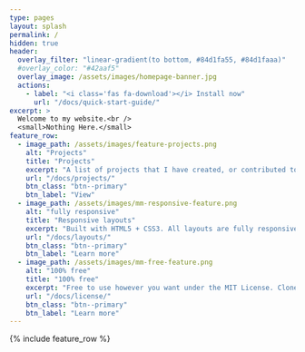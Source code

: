 ```yaml
---
type: pages
layout: splash
permalink: /
hidden: true
header:
  overlay_filter: "linear-gradient(to bottom, #84d1fa55, #84d1faaa)"
  #overlay_color: "#42aaf5"
  overlay_image: /assets/images/homepage-banner.jpg
  actions:
    - label: "<i class='fas fa-download'></i> Install now"
      url: "/docs/quick-start-guide/"
excerpt: >
  Welcome to my website.<br />
  <small>Nothing Here.</small>
feature_row:
  - image_path: /assets/images/feature-projects.png
    alt: "Projects"
    title: "Projects"
    excerpt: "A list of projects that I have created, or contributed to."
    url: "/docs/projects/"
    btn_class: "btn--primary"
    btn_label: "View"
  - image_path: /assets/images/mm-responsive-feature.png
    alt: "fully responsive"
    title: "Responsive layouts"
    excerpt: "Built with HTML5 + CSS3. All layouts are fully responsive with helpers to augment your content."
    url: "/docs/layouts/"
    btn_class: "btn--primary"
    btn_label: "Learn more"
  - image_path: /assets/images/mm-free-feature.png
    alt: "100% free"
    title: "100% free"
    excerpt: "Free to use however you want under the MIT License. Clone it, fork it, customize it... whatever!"
    url: "/docs/license/"
    btn_class: "btn--primary"
    btn_label: "Learn more"      
---
```


{% include feature_row %}